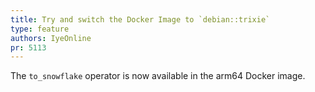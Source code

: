 ```yaml
---
title: Try and switch the Docker Image to `debian::trixie`
type: feature
authors: IyeOnline
pr: 5113
---
```


The `to_snowflake` operator is now available in the arm64 Docker image.
